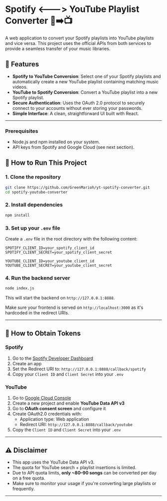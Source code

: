 # Spotify <---> YouTube Playlist Converter 🎵➡️📺

A web application to convert your Spotify playlists into YouTube playlists and vice versa. This project uses the official APIs from both services to provide a seamless transfer of your music libraries.

## 🔧 Features

- **Spotify to YouTube Conversion**: Select one of your Spotify playlists and automatically create a new YouTube playlist containing matching music videos.
- **YouTube to Spotify Conversion**: Convert a YouTube playlist into a new Spotify playlist.
- **Secure Authentication**: Uses the OAuth 2.0 protocol to securely connect to your accounts without ever storing your passwords.
- **Simple Interface**: A clean, straightforward UI built with React.

---

### Prerequisites

- Node.js and npm installed on your system.
- API keys from Spotify and Google Cloud (see next section).

## 🚀 How to Run This Project

### 1. Clone the repository

```bash
git clone https://github.com/GreenMarioh/yt-spotify-converter.git
cd spotify-youtube-converter
```

### 2. Install dependencies

```bash
npm install
```

### 3. Set up your `.env` file

Create a `.env` file in the root directory with the following content:

```
SPOTIFY_CLIENT_ID=your_spotify_client_id
SPOTIFY_CLIENT_SECRET=your_spotify_client_secret

YOUTUBE_CLIENT_ID=your_youtube_client_id
YOUTUBE_CLIENT_SECRET=your_youtube_client_secret
```

### 4. Run the backend server

```bash
node index.js
```

This will start the backend on `http://127.0.0.1:8888`.

Make sure your frontend is served on `http://localhost:3000` as it's hardcoded in the redirect URIs.

---

## 🔑 How to Obtain Tokens

### Spotify

1. Go to the [Spotify Developer Dashboard](https://developer.spotify.com/dashboard/)
2. Create an app
3. Set the Redirect URI to: `http://127.0.0.1:8888/callback/spotify`
4. Copy your `Client ID` and `Client Secret` into your `.env`

### YouTube

1. Go to [Google Cloud Console](https://console.cloud.google.com/)
2. Create a new project and enable **YouTube Data API v3**
3. Go to **OAuth consent screen** and configure it
4. Create OAuth2.0 credentials with:
   - Application type: Web application
   - Redirect URI: `http://127.0.0.1:8888/callback/youtube`
5. Copy the `Client ID` and `Client Secret` into your `.env`

---

## ⚠️ Disclaimer

- This app uses the YouTube Data API v3.
- The quota for YouTube search + playlist insertions is limited.
- Due to API quota limits, **only ~80–90 songs** can be converted per day on a free quota.
- Make sure to monitor your usage if you're converting large playlists or frequently.

---
